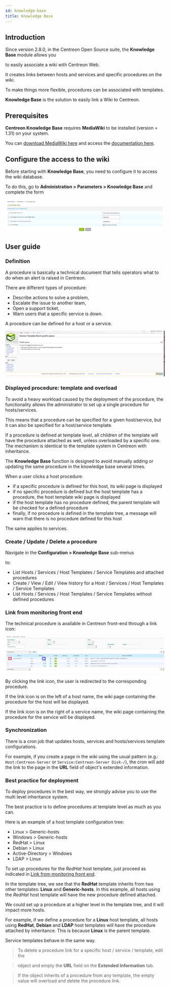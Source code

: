 ```yaml
---
id: knowledge-base
title: Knowledge Base
---
```


## Introduction

Since version 2.8.0, in the Centreon Open Source suite, the **Knowledge Base** module allows you

to easily associate a wiki with Centreon Web.

It creates links between hosts and services and specific procedures on the wiki.


To make things more flexible, procedures can be associated with templates.

**Knowledge Base** is the solution to easily link a Wiki to Centreon.

## Prerequisites

**Centreon Knowledge Base** requires **MediaWiki** to be installed (version =
1.31) on your system.

You can [download MediaWiki
here](http://www.mediawiki.org/wiki/MediaWiki) and access the [documentation
here](http://www.mediawiki.org/wiki/User_hub).

## Configure the access to the wiki

Before starting with **Knowledge Base**, you need to configure it to access the
wiki database.

To do this, go to **Administration > Parameters > Knowledge Base** and complete
the form

![image](../assets/administration/parameters-wiki.png)

## User guide

### Definition

A procedure is basically a technical document that tells operators
what to do when an alert is raised in Centreon.

There are different types of procedure:

  - Describe actions to solve a problem,
  - Escalate the issue to another team,
  - Open a support ticket,
  - Warn users that a specific service is down.

A procedure can be defined for a host or a service.

![image](../assets/administration/parameters-wiki-article.png)

### Displayed procedure: template and overload

To avoid a heavy workload caused by the deployment of the procedure, the functionality allows
the administrator to set up a single procedure for hosts/services.

This means that a procedure can be specified for a given host/service, but it can also be specified 
for a host/service template.

If a procedure is defined at template level, all children of the template will
have the procedure attached as well, unless overloaded by a specific one. The
mechanism is identical to the template system in Centreon with inheritance.

The **Knowledge Base** function is designed to avoid manually adding or updating
the same procedure in the knowledge base several times.

When a user clicks a host procedure:

  - if a specific procedure is defined for this host, its wiki page is displayed
  - if no specific procedure is defined but the host template has a procedure,
    the host template wiki page is displayed
  - if the host template has no procedure defined, the parent template will be checked
    for a defined procedure
  - finally, if no procedure is defined in the template tree, a message will warn
    that there is no procedure defined for this host

The same applies to services.

### Create / Update / Delete a procedure

Navigate in the **Configuration > Knowledge Base** sub-menus

to:

  - List Hosts / Services / Host Templates / Service Templates and attached
    procedures
  - Create / View / Edit / View history for a Host / Services / Host Templates /
    Service Templates
  - List Hosts / Services / Host Templates / Service Templates without defined
    procedures


### Link from monitoring front end

The technical procedure is available in Centreon front-end through a link icon:

![image](../assets/administration/parameters-wiki-host-monitoring.png)

By clicking the link icon, the user is redirected to the corresponding procedure.

If the link icon is on the left of a host name, the wiki page containing the
procedure for the host will be displayed.

If the link icon is on the right of a service name, the wiki page containing the
procedure for the service will be displayed.

### Synchronization

There is a cron job that updates hosts, services and hosts/services template
configurations.

For example, if you create a page in the wiki using the usual pattern (e.g.:
`Host:Centreon-Server` or `Service:Centreon-Server Disk-/`), the cron will add
the link to the page in the **URL** field of object's extended information.

### Best practice for deployment

To deploy procedures in the best way, we strongly advise you to use the multi
level inheritance system.

The best practice is to define procedures at template level as much as you can.

Here is an example of a host template configuration tree:

  - Linux \> Generic-hosts
  - Windows \> Generic-hosts
  - RedHat \> Linux
  - Debian \> Linux
  - Active-Directory \> Windows
  - LDAP \> Linux

To set up procedures for the *RedHat* host template, just proceed as indicated in
[Link from monitoring front end](#link-from-monitoring-front-end).

In the template tree, we see that the **RedHat** template inherits from two other
templates: **Linux** and **Generic-hosts**. In this example, all hosts using the
*RedHat* host template will have the new procedure defined attached.

We could set up a procedure at a higher level in the template tree, and it will
impact more hosts.

For example, if we define a procedure for a **Linux** host template, all hosts
using **RedHat**, **Debian** and **LDAP** host templates will have the procedure
attached by inheritance. This is because **Linux** is the parent template.

Service templates behave in the same way.

> To delete a procedure link for a specific host / service / template, edit the

> object and empty the **URL** field on the **Extended Information** tab.

>
> If the object inherits of a procedure from any template, the empty value will
> overload and delete the procedure link.
